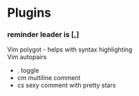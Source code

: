 # Plugins
### reminder leader is [,]
Vim polygot - helps with syntax highlighting\
Vim autopairs
- <leader>.<space> toggle
- <leader>cm multiline comment
- <leader>cs sexy comment with pretty stars
